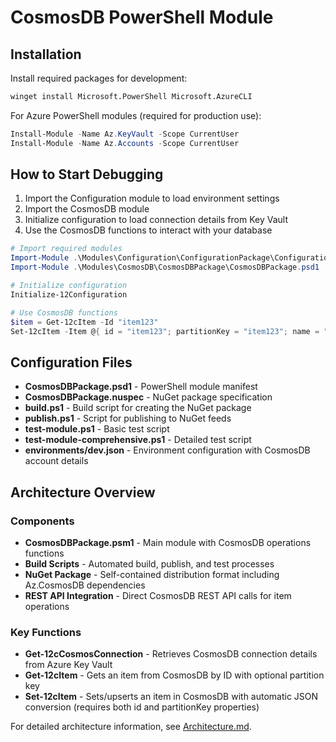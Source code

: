 # CosmosDB PowerShell Module

## Installation

Install required packages for development:

```cmd
winget install Microsoft.PowerShell Microsoft.AzureCLI
```

For Azure PowerShell modules (required for production use):

```powershell
Install-Module -Name Az.KeyVault -Scope CurrentUser
Install-Module -Name Az.Accounts -Scope CurrentUser
```

## How to Start Debugging

1. Import the Configuration module to load environment settings
2. Import the CosmosDB module 
3. Initialize configuration to load connection details from Key Vault
4. Use the CosmosDB functions to interact with your database

```powershell
# Import required modules
Import-Module .\Modules\Configuration\ConfigurationPackage\ConfigurationPackage.psd1
Import-Module .\Modules\CosmosDB\CosmosDBPackage\CosmosDBPackage.psd1

# Initialize configuration
Initialize-12Configuration

# Use CosmosDB functions
$item = Get-12cItem -Id "item123"
Set-12cItem -Item @{ id = "item123"; partitionKey = "item123"; name = "Test Item"; value = 42 }
```

## Configuration Files

- **CosmosDBPackage.psd1** - PowerShell module manifest
- **CosmosDBPackage.nuspec** - NuGet package specification  
- **build.ps1** - Build script for creating the NuGet package
- **publish.ps1** - Script for publishing to NuGet feeds
- **test-module.ps1** - Basic test script
- **test-module-comprehensive.ps1** - Detailed test script
- **environments/dev.json** - Environment configuration with CosmosDB account details

## Architecture Overview

### Components

- **CosmosDBPackage.psm1** - Main module with CosmosDB operations functions
- **Build Scripts** - Automated build, publish, and test processes
- **NuGet Package** - Self-contained distribution format including Az.CosmosDB dependencies
- **REST API Integration** - Direct CosmosDB REST API calls for item operations

### Key Functions

- **Get-12cCosmosConnection** - Retrieves CosmosDB connection details from Azure Key Vault
- **Get-12cItem** - Gets an item from CosmosDB by ID with optional partition key
- **Set-12cItem** - Sets/upserts an item in CosmosDB with automatic JSON conversion (requires both id and partitionKey properties)

For detailed architecture information, see [Architecture.md](Architecture.md).